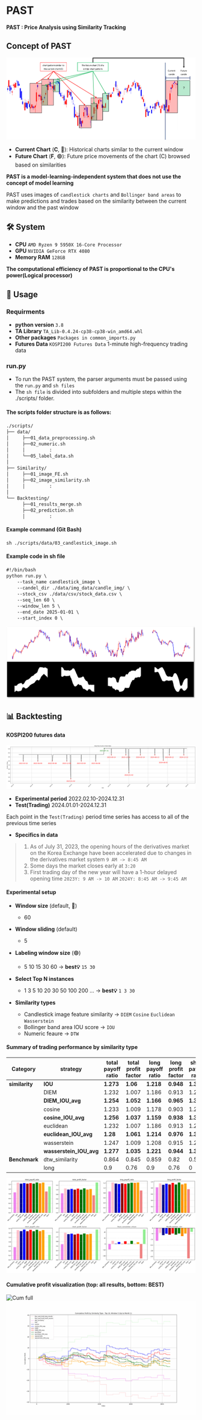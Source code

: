 # PAST
**PAST : Price Analysis using Similarity Tracking**

## Concept of PAST
![Concept Diagram](./assets/concept_fig.png)
- **Current Chart** (**C**, 🔴): Historical charts similar to the current window
- **Future Chart** (**F**, 🟢): Future price movements of the chart (C) browsed based on similarities

**PAST is a model-learning-independent system that does not use the concept of model learning**

PAST uses images of `candlestick charts` and `Bollinger band areas` to make predictions and trades based on the similarity between the current window and the past window

## 🛠 System
- **CPU** `AMD Ryzen 9 5950X 16-Core Processor`
- **GPU** `NVIDIA GeForce RTX 4080`
- **Memory RAM** `128GB`

**The computational efficiency of PAST is proportional to the CPU's power(Logical processor)**

## 📑 Usage
### Requirments
- **python version** `3.8`
- **TA Library** `TA_Lib-0.4.24-cp38-cp38-win_amd64.whl`
- **Other packages** `Packages in common_imports.py`
- **Futures Data** `KOSPI200 Futures Data` 1-minute high-frequency trading data

### run.py
- To run the PAST system, the parser arguments must be passed using the `run.py` and `sh files`
- The `sh file` is divided into subfolders and multiple steps within the ./scripts/ folder.

#### The scripts folder structure is as follows:
```
./scripts/
├── data/
│     ├──01_data_preprocessing.sh
│     ├──02_numeric.sh
│     │         :
│     └──05_label_data.sh
│
├── Similarity/
│     ├──01_image_FE.sh
│     ├──02_image_similarity.sh
│     │         :
│
└── Backtesting/
      ├──01_results_merge.sh
      ├──02_prediction.sh
      │         :
```
#### Example command (Git Bash)
```
sh ./scripts/data/03_candlestick_image.sh
```
#### Example code in sh file
```
#!/bin/bash
python run.py \
    --task_name candlestick_image \
    --candel_dir ./data/img_data/candle_img/ \
    --stock_csv ./data/csv/stock_data.csv \
    --seq_len 60 \
    --window_len 5 \
    --end_date 2025-01-01 \
    --start_index 0 \
```
![Img sample](./assets/Candlestick_img.png)

## 📊 Backtesting
#### KOSPI200 futures data
![Data distribution](./assets/KOSPI200_Futures_distribution.png) 

- **Experimental period** 2022.02.10-2024.12.31
- **Test(Trading)** 2024.01.01-2024.12.31

Each point in the `Test(Trading)` period time series has access to all of the previous time series

- **Specifics in data**
> 1. As of July 31, 2023, the opening hours of the derivatives market on the Korea Exchange have been accelerated due to changes in the derivatives market system `9 AM -> 8:45 AM`
> 2. Some days the market closes early at `3:20`
> 3. First trading day of the new year will have a 1-hour delayed opening time `2023Y: 9 AM -> 10 AM` `2024Y: 8:45 AM -> 9:45 AM`

#### Experimental setup
- **Window size** (default, 🔴)
    - 60

- **Window sliding** (default)
    - 5

- **Labeling window size** (🟢) 
    - 5  10  15  30  60 → **best💡** `15 30`

- **Select Top N instances**
    - 1  3  5  10  20  30  50  100  200 ... → **best💡** `1 3 30`

- **Similarity types**
    - Candlestick image feature similarity → `DIEM` `Cosine` `Euclidean` `Wasserstein`
    - Bollinger band area IOU score → `IOU`
    - Numeric feaure → `DTW`


#### Summary of trading performance by similarity type

| **Category**   | **strategy**          | **total payoff ratio** | **total profit factor** | **long payoff ratio** | **long profit factor** | **short payoff ratio** | **short profit factor** | **final cumulative profit** | **final cumulative return(%)** | **max realized profit** | **max realized return(%)** | **final portfolio return(%)** | **max_portfolio_return(%)** | **MaxDrawdown** | **MaxDrawdown_rate(%)** |
|----------------|-------------------------|-----------------------|------------------------|-----------------------|-----------------------|------------------------|------------------------|--------------------------|---------------------------|------------------------|---------------------|----------------------------|--------------------------|-----------------|--------------------|
| **similarity** | **IOU**                 | **1.273**             | **1.06**               | **1.218**             | **0.948**             | **1.326**             | **1.177**             | **17.037**               | **5.281**                 | **5.824**              | **1.704**           | **339.578**               | **5.281**                | **9.332**         | **-4.256**         |
|                | DIEM                    | 1.232                 | 1.007                  | 1.186                 | 0.913                 | 1.276                 | 1.102                 | 1.306                    | 0.404                     | 6.087                  | 1.757               | 323.83                    | 0.404                    | 6.345           | -5.815           |
|                | **DIEM_IOU_avg**        | **1.254**             | **1.052**               | **1.166**             | **0.965**             | **1.339**             | **1.137**             | **14.336**               | **4.446**                 | **6.146**              | **1.781**           | **336.722**               | **4.446**                | **7.673**         | **-4.71**          |
|                | cosine                  | 1.233                 | 1.009                  | 1.178                 | 0.903                 | 1.284                 | 1.119                 | 1.746                    | 0.541                     | 5.964                  | 1.727               | 324.267                   | 0.541                    | 6.275           | -6.206           |
|                | **cosine_IOU_avg**      | **1.256**             | **1.037**               | **1.159**             | **0.938**             | **1.352**             | **1.139**             | **10.224**               | **3.17**                  | **6.306**              | **1.831**           | **332.691**               | **3.17**                 | **7.353**         | **-4.911**         |
|                | euclidean               | 1.232                 | 1.007                  | 1.186                 | 0.913                 | 1.276                 | 1.102                 | 1.306                    | 0.404                     | 6.087                  | 1.757               | 323.83                    | 0.404                    | 6.345           | -5.815           |
|                | **euclidean_IOU_avg**   | **1.28**              | **1.061**               | **1.214**             | **0.976**             | **1.343**             | **1.145**             | **17.219**               | **5.341**                 | **6.188**              | **1.788**           | **339.624**               | **5.341**                | **8.107**         | **-4.677**         |
|                | wasserstein             | 1.247                 | 1.009                  | 1.208                 | 0.915                 | 1.283                 | 1.108                 | 1.284                    | 0.398                     | 6.022                  | 1.76                | 323.788                   | 0.398                    | 6.785           | -7.07            |
|                | **wasserstein_IOU_avg** | **1.277**             | **1.035**               | **1.221**             | **0.944**             | **1.331**             | **1.13**              | **9.508**                | **2.949**                 | **6.269**              | **1.829**           | **331.992**               | **2.949**                | **7.937**         | **-4.71**          |
| **Benchmark**  | dtw_similarity          | 0.864                 | 0.845                  | 0.859                 | 0.82                  | 0.568                 | 0.684                 | -29.532                  | -9.165                    | 5.217                  | 1.584               | 292.67                    | -9.165                   | 0               | -11.151          |
|                | long                    | 0.9                   | 0.76                   | 0.9                   | 0.76                  | 0                     | 0                     | -77.4                    | -24.241                 | 11.1                 | 3.284               | 241.9                     | -24.241                | 0               | -26.675          |

![trading results](./assets/trading_results_plt.png)


#### Cumulative profit visualization (top: all results, bottom: BEST)
![Cum full](./assets/final_output.gif)
![Cum sample](./assets/cum_result_sample.gif)
